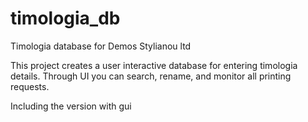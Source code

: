 # timologia_db
Timologia database for Demos Stylianou ltd

This project creates a user interactive database for entering timologia details.
Through UI you can search, rename, and monitor all printing requests.

Including the version with gui